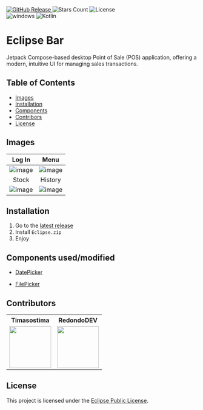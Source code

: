 <div id="Badges1">
    <a href="https://github.com/TymRed/EclipseBar/releases/latest">
        <img alt="GitHub Release" src="https://img.shields.io/github/v/release/TymRed/EclipseBar?style=flat-square&color=rgb(18%2C145%2C82)"> 
    </a>
    <img alt="Stars Count" src="https://img.shields.io/github/stars/TymRed/EclipseBar?style=flat-square&color=rgb(18%2C145%2C82)">
    <img alt="License" src="https://img.shields.io/github/license/TymRed/EclipseBar?style=flat-square&color=rgb(18%2C145%2C82)">    
</div>
<div id="Badges2">
    <img alt="windows" src="https://img.shields.io/badge/Windows-0078D6?style=flat-square&logo=windows&logoColor=white&color=rgb(18%2C145%2C182)">
    <img alt="Kotlin" src="https://img.shields.io/badge/Kotlin-0095D5?&style=flat-square&logo=kotlin&logoColor=white&color=rgb(18%2C145%2C182)">
</div>

# Eclipse Bar
Jetpack Compose-based desktop Point of Sale (POS) application, offering a modern, intuitive UI for managing sales transactions. 

## Table of Contents
- [Images](#images)
- [Installation](#installation)
- [Components](#components-usedmodified)
- [Contribors](#contributors)
- [License](#license)

## Images
| Log In | Menu |
|:---:|:---:|
|![image](https://github.com/Timasostima-RedondoDEV/EclipseBar/assets/72166965/06759d07-2551-4c8d-a8c6-8d598b6c93c6)|![image](https://github.com/user-attachments/assets/7a140f0d-fdae-4d64-a7f0-ea6756493345)|
| Stock | History |
|![image](https://github.com/user-attachments/assets/ba072f79-d1fd-4bd6-8c58-def357670988)|![image](https://github.com/user-attachments/assets/aaf5b8e9-26f5-44eb-94ad-24aeb791babe)|

## Installation
1. Go to the [latest release](https://github.com/TymRed/EclipseBar/releases/latest)
2. Install `Eclipse.zip`
3. Enjoy

## Components used/modified
- [DatePicker](https://gist.github.com/shakir915/9b3d0426263efb3a93a676b90ee671c0)
<!-- - [Charts](https://github.com/bytebeats/compose-charts-desktop) -->
- [FilePicker](https://github.com/Wavesonics/compose-multiplatform-file-picker)

## Contributors
<table>
    <tr>
        <th>Timasostima</th>
        <th>RedondoDEV</th>    
    </tr>
    <tr>        
        <td>
            <a href="https://github.com/Timasostima">
                <img src="https://avatars.githubusercontent.com/u/72166965?v=1" width="110px">
            </a>
        </td>
        <td>
            <a href="https://github.com/RedondoDev">
                <img src="https://avatars.githubusercontent.com/u/163606882?v=1" width="110px"> 
            </a>
        </td>
    </tr>
</table>

## License
This project is licensed under the [Eclipse Public License](LICENSE).

